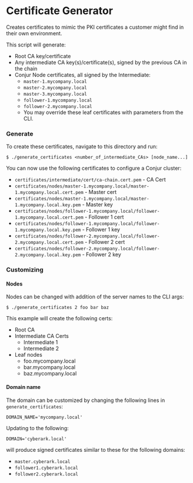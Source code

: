 # Certificate Generator

Creates certificates to mimic the PKI certificates a customer might find in their own environment.

This script will generate:
- Root CA key/certificate
- Any intermediate CA key(s)/certificate(s), signed by the previous CA in the chain
- Conjur Node certificates, all signed by the Intermediate:
    - `master-1.mycompany.local`
    - `master-2.mycompany.local`
    - `master-3.mycompany.local`
    - `follower-1.mycompany.local`
    - `follower-2.mycompany.local`
  - You may override these leaf certificates with parameters from the CLI.

### Generate
To create these certificates, navigate to this directory and run:
```
$ ./generate_certificates <number_of_intermediate_CAs> [node_name...]
```

You can now use the following certificates to configure a Conjur cluster:
- `certificates/intermediate/cert/ca-chain.cert.pem` - CA Cert
- `certificates/nodes/master-1.mycompany.local/master-1.mycompany.local.cert.pem` - Master cert
- `certificates/nodes/master-1.mycompany.local/master-1.mycompany.local.key.pem` - Master key
- `certificates/nodes/follower-1.mycompany.local/follower-1.mycompany.local.cert.pem` - Follower 1 cert
- `certificates/nodes/follower-1.mycompany.local/follower-1.mycompany.local.key.pem` - Follower 1 key
- `certificates/nodes/follower-2.mycompany.local/follower-2.mycompany.local.cert.pem` - Follower 2 cert
- `certificates/nodes/follower-2.mycompany.local/follower-2.mycompany.local.key.pem` - Follower 2 key

### Customizing

#### Nodes

Nodes can be changed with addition of the server names to the CLI args:
```
$ ./generate_certificates 2 foo bar baz
```

This example will create the following certs:
- Root CA
- Intermediate CA Certs
  - Intermediate 1
  - Intermediate 2
- Leaf nodes
  - foo.mycompany.local
  - bar.mycompany.local
  - baz.mycompany.local

#### Domain name

The domain can be customized by changing the following lines in `generate_certificates`:
```
DOMAIN_NAME='mycompany.local'
```

Updating to the following:
```
DOMAIN='cyberark.local'
```
will produce signed certificates similar to these for the following domains:
- `master.cyberark.local`
- `follower1.cyberark.local`
- `follower2.cyberark.local`
